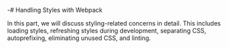 -# Handling Styles with Webpack

In this part, we will discuss styling-related concerns in detail. This includes loading styles, refreshing styles during development, separating CSS, autoprefixing, eliminating unused CSS, and linting.
